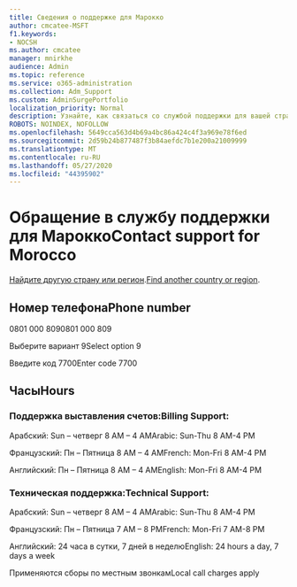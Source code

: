 ```yaml
---
title: Сведения о поддержке для Марокко
author: cmcatee-MSFT
f1.keywords:
- NOCSH
ms.author: cmcatee
manager: mnirkhe
audience: Admin
ms.topic: reference
ms.service: o365-administration
ms.collection: Adm_Support
ms.custom: AdminSurgePortfolio
localization_priority: Normal
description: Узнайте, как связаться со службой поддержки для вашей страны или региона.
ROBOTS: NOINDEX, NOFOLLOW
ms.openlocfilehash: 5649cca563d4b69a4bc86a424c4f3a969e78f6ed
ms.sourcegitcommit: 2d59b24b877487f3b84aefdc7b1e200a21009999
ms.translationtype: MT
ms.contentlocale: ru-RU
ms.lasthandoff: 05/27/2020
ms.locfileid: "44395902"
---
```

# <a name="contact-support-for-morocco"></a><span data-ttu-id="2ad68-103">Обращение в службу поддержки для Марокко</span><span class="sxs-lookup"><span data-stu-id="2ad68-103">Contact support for Morocco</span></span>

<span data-ttu-id="2ad68-104">[Найдите другую страну или регион](../contact-support-for-business-products.md).</span><span class="sxs-lookup"><span data-stu-id="2ad68-104">[Find another country or region](../contact-support-for-business-products.md).</span></span>

## <a name="phone-number"></a><span data-ttu-id="2ad68-105">Номер телефона</span><span class="sxs-lookup"><span data-stu-id="2ad68-105">Phone number</span></span>
<span data-ttu-id="2ad68-106">0801 000 809</span><span class="sxs-lookup"><span data-stu-id="2ad68-106">0801 000 809</span></span>

<span data-ttu-id="2ad68-107">Выберите вариант 9</span><span class="sxs-lookup"><span data-stu-id="2ad68-107">Select option 9</span></span>

<span data-ttu-id="2ad68-108">Введите код 7700</span><span class="sxs-lookup"><span data-stu-id="2ad68-108">Enter code 7700</span></span>

## <a name="hours"></a><span data-ttu-id="2ad68-109">Часы</span><span class="sxs-lookup"><span data-stu-id="2ad68-109">Hours</span></span>
### <a name="billing-support"></a><span data-ttu-id="2ad68-110">Поддержка выставления счетов:</span><span class="sxs-lookup"><span data-stu-id="2ad68-110">Billing Support:</span></span>

<span data-ttu-id="2ad68-111">Арабский: Sun – четверг 8 AM – 4 AM</span><span class="sxs-lookup"><span data-stu-id="2ad68-111">Arabic: Sun-Thu 8 AM-4 PM</span></span>

<span data-ttu-id="2ad68-112">Французский: Пн – Пятница 8 AM – 4 AM</span><span class="sxs-lookup"><span data-stu-id="2ad68-112">French: Mon-Fri 8 AM-4 PM</span></span>

<span data-ttu-id="2ad68-113">Английский: Пн – Пятница 8 AM – 4 AM</span><span class="sxs-lookup"><span data-stu-id="2ad68-113">English: Mon-Fri 8 AM-4 PM</span></span>

### <a name="technical-support"></a><span data-ttu-id="2ad68-114">Техническая поддержка:</span><span class="sxs-lookup"><span data-stu-id="2ad68-114">Technical Support:</span></span>

<span data-ttu-id="2ad68-115">Арабский: Sun – четверг 8 AM – 4 AM</span><span class="sxs-lookup"><span data-stu-id="2ad68-115">Arabic: Sun-Thu 8 AM-4 PM</span></span>

<span data-ttu-id="2ad68-116">Французский: Пн – Пятница 7 AM – 8 PM</span><span class="sxs-lookup"><span data-stu-id="2ad68-116">French: Mon-Fri 7 AM-8 PM</span></span>

<span data-ttu-id="2ad68-117">Английский: 24 часа в сутки, 7 дней в неделю</span><span class="sxs-lookup"><span data-stu-id="2ad68-117">English: 24 hours a day, 7 days a week</span></span>

<span data-ttu-id="2ad68-118">Применяются сборы по местным звонкам</span><span class="sxs-lookup"><span data-stu-id="2ad68-118">Local call charges apply</span></span>
